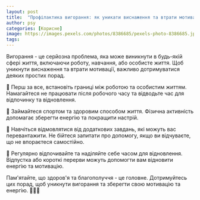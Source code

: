 ```yaml
---
layout: post
title:  "Профілактика вигорання: як уникати виснаження та втрати мотивації."
author: psy
categories: [Корисне]
image: https://images.pexels.com/photos/8386685/pexels-photo-8386685.jpeg?auto=compress&cs=tinysrgb&fit=crop&h=627&w=1200
tags: 
---
```


Вигорання - це серйозна проблема, яка може виникнути в будь-якій сфері життя, включаючи роботу, навчання, або особисте життя. Щоб уникнути виснаження та втрати мотивації, важливо дотримуватися деяких простих порад.

🌟 Перш за все, встановіть границі між роботою та особистим життям. Намагайтеся не працювати після робочого часу та відводьте час для відпочинку та відновлення.

🌟 Займайтеся спортом та здоровим способом життя. Фізична активність допомагає зберегти енергію та покращити настрій.

🌟 Навчіться відмовлятися від додаткових завдань, які можуть вас перевантажити. Не бійтеся запитати про допомогу, якщо ви відчуваєте, що не впораєтеся самостійно.

🌟 Регулярно відпочивайте та наділяйте себе часом для відновлення. Відпустка або короткі перерви можуть допомогти вам відновити енергію та мотивацію.

Пам'ятайте, що здоров'я та благополуччя - це головне. Дотримуйтесь цих порад, щоб уникнути вигорання та зберегти свою мотивацію та енергію. 🌿💪🌸


